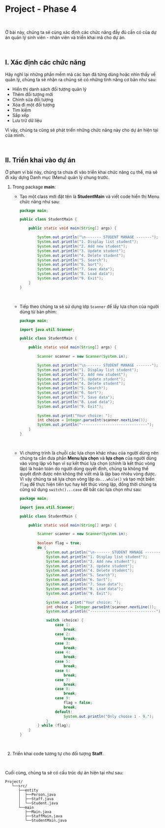 # Project - Phase 4

<br />

Ở bài này, chúng ta sẽ cùng xác định các chức năng đầy đủ cần có của dự án quản lý sinh viên - nhân viên và triển khai mã cho dự án.

<br />

## I. Xác định các chức năng

Hãy nghĩ lại những phần mềm mà các bạn đã từng dùng hoặc nhìn thấy về quản lý, chúng ta sẽ nhận ra chúng sẽ có những tính năng cơ bản như sau:

- Hiển thị danh sách đối tượng quản lý
- Thêm đối tượng mới
- Chỉnh sửa đối tượng
- Xóa đi một đối tượng
- Tìm kiếm
- Sắp xếp
- Lưu trữ dữ liệu

Vì vậy, chúng ta cũng sẽ phát triển những chức năng này cho dự án hiện tại của mình.

<br />

## II. Triển khai vào dự án

Ở phạm vi bài này, chúng ta chưa đi vào triển khai chức năng cụ thể, mà sẽ đi xây dựng Danh mục (Menu) quản lý chung trước.

1. Trong package **main**:
    - Tạo một class mới đặt tên là **StudentMain** và viết code hiển thị Menu chức năng như sau:
    
      ```java
      package main;

      public class StudentMain {

          public static void main(String[] args) {

              System.out.println("\n------- STUDENT MANAGE -------");
              System.out.println("1. Display list student");
              System.out.println("2. Add new student");
              System.out.println("3. Update student");
              System.out.println("4. Delete student");
              System.out.println("5. Search");
              System.out.println("6. Sort");
              System.out.println("7. Save data");
              System.out.println("8. Load data");
              System.out.println("9. Exit");
          }
      }
      ```
      
      <br />
      
    - Tiếp theo chúng ta sẽ sử dụng lớp `Scanner` để lấy lựa chọn của người dùng từ bàn phím:
    
      ```java
      package main;
      
      import java.util.Scanner;

      public class StudentMain {

          public static void main(String[] args) {
          
              Scanner scanner = new Scanner(System.in);

              System.out.println("\n------- STUDENT MANAGE -------");
              System.out.println("1. Display list student");
              System.out.println("2. Add new student");
              System.out.println("3. Update student");
              System.out.println("4. Delete student");
              System.out.println("5. Search");
              System.out.println("6. Sort");
              System.out.println("7. Save data");
              System.out.println("8. Load data");
              System.out.println("9. Exit");
              
              System.out.print("Your choice: ");
              int choice = Integer.parseInt(scanner.nextLine());
              System.out.println("------------------------------");
          }
      }
      ```
            
      <br />
      
    - Vì chương trình là chuỗi các lựa chọn khác nhau của người dùng nên chúng ta cần đưa phần **Menu lựa chọn** và **lựa chọn** của người dùng vào vòng lặp vô hạn vì sự kết thúc lựa chọn (chính là kết thúc vòng lặp) là hoàn toàn do người dùng quyết định, chúng ta không thể quyết định được nên không thể viết mã là lặp bao nhiêu vòng được. Vì vậy chúng ta sẽ lựa chọn vòng lặp `do...while()` và tạo một biến `flag` để thực hiện tiến tục hay kết thúc vòng lặp, đồng thời chúng ta cũng sử dụng `switch()...case` để bắt các lựa chọn như sau:
    
      ```java
      package main;

      import java.util.Scanner;

      public class StudentMain {

          public static void main(String[] args) {

              Scanner scanner = new Scanner(System.in);
              
              boolean flag = true;
              do {
                  System.out.println("\n------- STUDENT MANAGE -------");
                  System.out.println("1. Display list student");
                  System.out.println("2. Add new student");
                  System.out.println("3. Update student");
                  System.out.println("4. Delete student");
                  System.out.println("5. Search");
                  System.out.println("6. Sort");
                  System.out.println("7. Save data");
                  System.out.println("8. Load data");
                  System.out.println("9. Exit");

                  System.out.print("Your choice: ");
                  int choice = Integer.parseInt(scanner.nextLine());
                  System.out.println("------------------------------");

                  switch (choice) {
                      case 1:
                          break;
                      case 2:
                          break;
                      case 3:
                          break;
                      case 4:
                          break;
                      case 5:
                          break;
                      case 6:
                          break;
                      case 7:
                          break;
                      case 8:
                          break;
                      case 9:
                          flag = false;
                          break;
                      default:
                          System.out.println("Only choose 1 - 9.");
                  }
              } while (flag);
          }
      }
      ```
      
      <br />
      
2. Triển khai code tương tự cho đối tượng **Staff**.

<br />
      
Cuối cùng, chúng ta sẽ có cấu trúc dự án hiện tại như sau:

```
Project/
   └──src/  
      ├──entity
      │  ├──Person.java
      │  ├──Staff.java
      │  └──Student.java
      └──main
         ├──Main.java
         ├──StaffMain.java
         └──StudentMain.java
```

<br />


